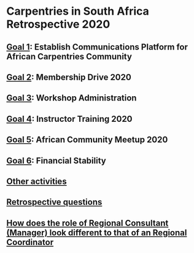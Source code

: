 # Carpentries in South Africa Retrospective 2020

## [Goal 1](https://github.com/AngeliquevanRensburg/Carpentries-in-South-Africa-Retrospective-2020/blob/main/Goal1.md): Establish Communications Platform for African Carpentries Community
## [Goal 2](https://github.com/AngeliquevanRensburg/Carpentries-in-South-Africa-Retrospective-2020/blob/main/Goal2.md): Membership Drive 2020
## [Goal 3](https://github.com/AngeliquevanRensburg/Carpentries-in-South-Africa-Retrospective-2020/blob/main/Goal3.md): Workshop Administration
## [Goal 4](https://github.com/AngeliquevanRensburg/Carpentries-in-South-Africa-Retrospective-2020/blob/main/Goal4.md): Instructor Training 2020
## [Goal 5](https://github.com/AngeliquevanRensburg/Carpentries-in-South-Africa-Retrospective-2020/blob/main/Goal5.md): African Community Meetup 2020
## [Goal 6](https://github.com/AngeliquevanRensburg/Carpentries-in-South-Africa-Retrospective-2020/blob/main/Goal6.md): Financial Stability
## [Other activities](https://github.com/AngeliquevanRensburg/Carpentries-in-South-Africa-Retrospective-2020/blob/main/Other.md)
## [Retrospective questions](https://github.com/AngeliquevanRensburg/Carpentries-in-South-Africa-Retrospective-2020/blob/main/questions.md)
## [How does the role of Regional Consultant (Manager) look different to that of an Regional Coordinator](https://github.com/AngeliquevanRensburg/Carpentries-in-South-Africa-Retrospective-2020/blob/main/RegionalManager.md)

